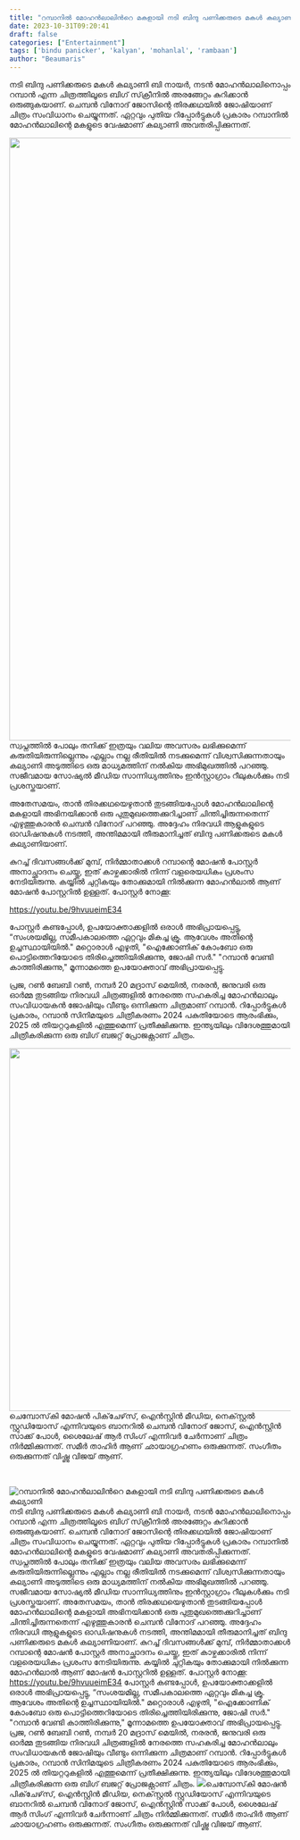 ```yaml
---
title: "റമ്പാനിൽ മോഹൻലാലിൻറെ മകളായി നടി ബിന്ദു പണിക്കരുടെ മകൾ കല്യാണി"
date: 2023-10-31T09:20:41
draft: false
categories: ["Entertainment"]
tags: ['bindu panicker', 'kalyan', 'mohanlal', 'rambaan']
author: "Beaumaris"
---
```


നടി ബിന്ദു പണിക്കരുടെ മകൾ കല്യാണി ബി നായർ, നടൻ മോഹൻലാലിനൊപ്പം റമ്പാൻ എന്ന ചിത്രത്തിലൂടെ ബിഗ് സ്‌ക്രീനിൽ അരങ്ങേറ്റം കുറിക്കാൻ ഒരുങ്ങുകയാണ്. ചെമ്പൻ വിനോദ് ജോസിന്റെ തിരക്കഥയിൽ ജോഷിയാണ് ചിത്രം സംവിധാനം ചെയ്യുന്നത്. ഏറ്റവും പുതിയ റിപ്പോർട്ടുകൾ പ്രകാരം റമ്പാനിൽ മോഹൻലാലിന്റെ മകളുടെ വേഷമാണ് കല്യാണി അവതരിപ്പിക്കുന്നത്.

<img class="size-full wp-image-427545 aligncenter" src="https://cdn.boolokam.com/articles/2023/10/qqddqdqdq.jpg" alt="" width="1080" height="1080" />സ്വപ്നത്തിൽ പോലും തനിക്ക് ഇത്രയും വലിയ അവസരം ലഭിക്കുമെന്ന് കരുതിയിരുന്നില്ലെന്നും എല്ലാം നല്ല രീതിയിൽ നടക്കുമെന്ന് വിശ്വസിക്കുന്നതായും കല്യാണി അടുത്തിടെ ഒരു മാധ്യമത്തിന് നൽകിയ അഭിമുഖത്തിൽ പറഞ്ഞു. സജീവമായ സോഷ്യൽ മീഡിയ സാന്നിധ്യത്തിനും ഇൻസ്റ്റാഗ്രാം റീലുകൾക്കും നടി പ്രശസ്തയാണ്.

അതേസമയം, താൻ തിരക്കഥയെഴുതാൻ തുടങ്ങിയപ്പോൾ മോഹൻലാലിന്റെ മകളായി അഭിനയിക്കാൻ ഒരു പുതുമുഖത്തെക്കുറിച്ചാണ് ചിന്തിച്ചിരുന്നതെന്ന് എഴുത്തുകാരൻ ചെമ്പൻ വിനോദ് പറഞ്ഞു. അദ്ദേഹം നിരവധി ആളുകളുടെ ഓഡിഷനുകൾ നടത്തി, അന്തിമമായി തീരുമാനിച്ചത് ബിന്ദു പണിക്കരുടെ മകൾ കല്യാണിയാണ്.

കുറച്ച് ദിവസങ്ങൾക്ക് മുമ്പ്, നിർമ്മാതാക്കൾ റമ്പാന്റെ മോഷൻ പോസ്റ്റർ അനാച്ഛാദനം ചെയ്തു, ഇത് കാഴ്ചക്കാരിൽ നിന്ന് വളരെയധികം പ്രശംസ നേടിയിരുന്നു. കയ്യിൽ ചുറ്റികയും തോക്കുമായി നിൽക്കുന്ന മോഹൻലാൽ ആണ് മോഷൻ പോസ്റ്ററിൽ ഉള്ളത്. പോസ്റ്റർ നോക്കൂ:

https://youtu.be/9hvuueimE34

പോസ്റ്റർ കണ്ടപ്പോൾ, ഉപയോക്താക്കളിൽ ഒരാൾ അഭിപ്രായപ്പെട്ടു, “സംശയമില്ല, സമീപകാലത്തെ ഏറ്റവും മികച്ച ക്രൂ. ആവേശം അതിന്റെ ഉച്ചസ്ഥായിയിൽ." മറ്റൊരാൾ എഴുതി, "ഐക്കോണിക് കോംബോ ഒരു പൊട്ടിത്തെറിയോടെ തിരിച്ചെത്തിയിരിക്കുന്നു, ജോഷി സർ." "റമ്പാൻ വേണ്ടി കാത്തിരിക്കുന്നു," മൂന്നാമത്തെ ഉപയോക്താവ് അഭിപ്രായപ്പെട്ടു.

പ്രജ, റൺ ബേബി റൺ, നമ്പർ 20 മദ്രാസ് മെയിൽ, നരരൻ, ജനുവരി ഒരു ഓർമ്മ തുടങ്ങിയ നിരവധി ചിത്രങ്ങളിൽ നേരത്തെ സഹകരിച്ച മോഹൻലാലും സംവിധായകൻ ജോഷിയും വീണ്ടും ഒന്നിക്കുന്ന ചിത്രമാണ് റമ്പാൻ. റിപ്പോർട്ടുകൾ പ്രകാരം, റമ്പാൻ സിനിമയുടെ ചിത്രീകരണം 2024 പകുതിയോടെ ആരംഭിക്കും, 2025 ൽ തിയറ്ററുകളിൽ എത്തുമെന്ന് പ്രതീക്ഷിക്കുന്നു. ഇന്ത്യയിലും വിദേശത്തുമായി ചിത്രീകരിക്കുന്ന ഒരു ബിഗ് ബജറ്റ് പ്രോജക്റ്റാണ് ചിത്രം.

<img class="size-full wp-image-427546 aligncenter" src="https://cdn.boolokam.com/articles/2023/10/ffwwwfwff.jpg" alt="" width="1248" height="650" />ചെമ്പോസ്‌കി മോഷൻ പിക്‌ചേഴ്‌സ്, ഐൻസ്റ്റിൻ മീഡിയ, നെക്‌സ്റ്റൽ സ്റ്റുഡിയോസ് എന്നിവയുടെ ബാനറിൽ ചെമ്പൻ വിനോദ് ജോസ്, ഐൻ‌സ്റ്റിൻ സാക്ക് പോൾ, ശൈലേഷ് ആർ സിംഗ് എന്നിവർ ചേർന്നാണ് ചിത്രം നിർമ്മിക്കുന്നത്. സമീർ താഹിർ ആണ് ഛായാഗ്രഹണം ഒരുക്കുന്നത്. സംഗീതം ഒരുക്കുന്നത് വിഷ്ണു വിജയ് ആണ്.

&nbsp;


![റമ്പാനിൽ മോഹൻലാലിൻറെ മകളായി നടി ബിന്ദു പണിക്കരുടെ മകൾ കല്യാണി](https://cdn.boolokam.com/articles/2023/10/qqddqdqdq.jpg)നടി ബിന്ദു പണിക്കരുടെ മകൾ കല്യാണി ബി നായർ, നടൻ മോഹൻലാലിനൊപ്പം റമ്പാൻ എന്ന ചിത്രത്തിലൂടെ ബിഗ് സ്‌ക്രീനിൽ അരങ്ങേറ്റം കുറിക്കാൻ ഒരുങ്ങുകയാണ്. ചെമ്പൻ വിനോദ് ജോസിന്റെ തിരക്കഥയിൽ ജോഷിയാണ് ചിത്രം സംവിധാനം ചെയ്യുന്നത്. ഏറ്റവും പുതിയ റിപ്പോർട്ടുകൾ പ്രകാരം റമ്പാനിൽ മോഹൻലാലിന്റെ മകളുടെ വേഷമാണ് കല്യാണി അവതരിപ്പിക്കുന്നത്. സ്വപ്നത്തിൽ പോലും തനിക്ക് ഇത്രയും വലിയ അവസരം ലഭിക്കുമെന്ന് കരുതിയിരുന്നില്ലെന്നും എല്ലാം നല്ല രീതിയിൽ നടക്കുമെന്ന് വിശ്വസിക്കുന്നതായും കല്യാണി അടുത്തിടെ ഒരു മാധ്യമത്തിന് നൽകിയ അഭിമുഖത്തിൽ പറഞ്ഞു. സജീവമായ സോഷ്യൽ മീഡിയ സാന്നിധ്യത്തിനും ഇൻസ്റ്റാഗ്രാം റീലുകൾക്കും നടി പ്രശസ്തയാണ്. അതേസമയം, താൻ തിരക്കഥയെഴുതാൻ തുടങ്ങിയപ്പോൾ മോഹൻലാലിന്റെ മകളായി അഭിനയിക്കാൻ ഒരു പുതുമുഖത്തെക്കുറിച്ചാണ് ചിന്തിച്ചിരുന്നതെന്ന് എഴുത്തുകാരൻ ചെമ്പൻ വിനോദ് പറഞ്ഞു. അദ്ദേഹം നിരവധി ആളുകളുടെ ഓഡിഷനുകൾ നടത്തി, അന്തിമമായി തീരുമാനിച്ചത് ബിന്ദു പണിക്കരുടെ മകൾ കല്യാണിയാണ്. കുറച്ച് ദിവസങ്ങൾക്ക് മുമ്പ്, നിർമ്മാതാക്കൾ റമ്പാന്റെ മോഷൻ പോസ്റ്റർ അനാച്ഛാദനം ചെയ്തു, ഇത് കാഴ്ചക്കാരിൽ നിന്ന് വളരെയധികം പ്രശംസ നേടിയിരുന്നു. കയ്യിൽ ചുറ്റികയും തോക്കുമായി നിൽക്കുന്ന മോഹൻലാൽ ആണ് മോഷൻ പോസ്റ്ററിൽ ഉള്ളത്. പോസ്റ്റർ നോക്കൂ: https://youtu.be/9hvuueimE34 പോസ്റ്റർ കണ്ടപ്പോൾ, ഉപയോക്താക്കളിൽ ഒരാൾ അഭിപ്രായപ്പെട്ടു, “സംശയമില്ല, സമീപകാലത്തെ ഏറ്റവും മികച്ച ക്രൂ. ആവേശം അതിന്റെ ഉച്ചസ്ഥായിയിൽ." മറ്റൊരാൾ എഴുതി, "ഐക്കോണിക് കോംബോ ഒരു പൊട്ടിത്തെറിയോടെ തിരിച്ചെത്തിയിരിക്കുന്നു, ജോഷി സർ." "റമ്പാൻ വേണ്ടി കാത്തിരിക്കുന്നു," മൂന്നാമത്തെ ഉപയോക്താവ് അഭിപ്രായപ്പെട്ടു. പ്രജ, റൺ ബേബി റൺ, നമ്പർ 20 മദ്രാസ് മെയിൽ, നരരൻ, ജനുവരി ഒരു ഓർമ്മ തുടങ്ങിയ നിരവധി ചിത്രങ്ങളിൽ നേരത്തെ സഹകരിച്ച മോഹൻലാലും സംവിധായകൻ ജോഷിയും വീണ്ടും ഒന്നിക്കുന്ന ചിത്രമാണ് റമ്പാൻ. റിപ്പോർട്ടുകൾ പ്രകാരം, റമ്പാൻ സിനിമയുടെ ചിത്രീകരണം 2024 പകുതിയോടെ ആരംഭിക്കും, 2025 ൽ തിയറ്ററുകളിൽ എത്തുമെന്ന് പ്രതീക്ഷിക്കുന്നു. ഇന്ത്യയിലും വിദേശത്തുമായി ചിത്രീകരിക്കുന്ന ഒരു ബിഗ് ബജറ്റ് പ്രോജക്റ്റാണ് ചിത്രം. ![](https://cdn.boolokam.com/articles/2023/10/ffwwwfwff.jpg)ചെമ്പോസ്‌കി മോഷൻ പിക്‌ചേഴ്‌സ്, ഐൻസ്റ്റിൻ മീഡിയ, നെക്‌സ്റ്റൽ സ്റ്റുഡിയോസ് എന്നിവയുടെ ബാനറിൽ ചെമ്പൻ വിനോദ് ജോസ്, ഐൻ‌സ്റ്റിൻ സാക്ക് പോൾ, ശൈലേഷ് ആർ സിംഗ് എന്നിവർ ചേർന്നാണ് ചിത്രം നിർമ്മിക്കുന്നത്. സമീർ താഹിർ ആണ് ഛായാഗ്രഹണം ഒരുക്കുന്നത്. സംഗീതം ഒരുക്കുന്നത് വിഷ്ണു വിജയ് ആണ്. 
